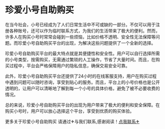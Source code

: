 # 珍爱小号自助购买

在当今社会，小号已经成为了人们日常生活中不可或缺的一部分。不仅可以用于注册各种账号，还可以作为临时联系方式，为我们的生活带来了极大的便利。然而，许多人在购买小号时常常会碰到一些烦恼，比如价格不透明、安全性无法保障等问题。而珍爱小号自助购买平台的出现，为解决这些问题提供了一个全新的选择。

珍爱小号自助购买平台的最大特点就是其便捷性和安全性。用户可以自行选择所需的小号类型，按需购买，无需通过繁琐的人工操作，节省了大量时间。而且，在购买过程中，平台会严格保障用户的隐私信息，确保交易安全可靠。

此外，珍爱小号自助购买平台还提供了24小时的在线客服支持，用户在购买过程中遇到问题可以随时咨询，享受到贴心的服务。而且，平台上的小号价格也是公开透明的，让用户可以清晰地了解到每一个小号的具体价格，避免了被不必要收费的情况。

总的来说，珍爱小号自助购买平台的出现为用户带来了极大的便利和安全保障。在购买小号时，用户可以放心选择这个平台，享受到优质的购买体验。

更多关于珍爱小号自助购买 请通过✈与我们联系,感谢阅读！[点我联系✈](https://file.G208.com)